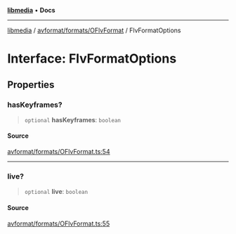 [**libmedia**](../../../../README.md) • **Docs**

***

[libmedia](../../../../README.md) / [avformat/formats/OFlvFormat](../README.md) / FlvFormatOptions

# Interface: FlvFormatOptions

## Properties

### hasKeyframes?

> `optional` **hasKeyframes**: `boolean`

#### Source

[avformat/formats/OFlvFormat.ts:54](https://github.com/zhaohappy/libmedia/blob/a88305ff5d10e91621f2d71d24c72fc85681b8f7/src/avformat/formats/OFlvFormat.ts#L54)

***

### live?

> `optional` **live**: `boolean`

#### Source

[avformat/formats/OFlvFormat.ts:55](https://github.com/zhaohappy/libmedia/blob/a88305ff5d10e91621f2d71d24c72fc85681b8f7/src/avformat/formats/OFlvFormat.ts#L55)
